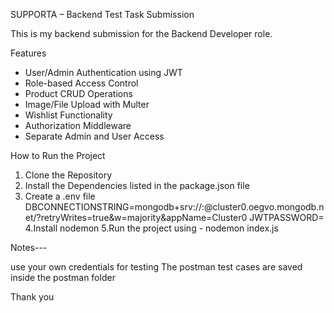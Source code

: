 SUPPORTA – Backend Test Task Submission

This is my backend submission for the Backend Developer role.



 Features

- User/Admin Authentication using JWT
- Role-based Access Control
- Product CRUD Operations
- Image/File Upload with Multer
- Wishlist Functionality
- Authorization Middleware
- Separate Admin and User Access



 How to Run the Project

 1. Clone the Repository
 2. Install the Dependencies listed in the package.json file
 3. Create a .env file
    DBCONNECTIONSTRING=mongodb+srv://<username>:<password>@cluster0.oegvo.mongodb.net/<database-name>?retryWrites=true&w=majority&appName=Cluster0
JWTPASSWORD=<secretkey>
 4.Install nodemon
 5.Run the project using    - nodemon index.js



Notes---

use your own credentials for testing 
The postman test cases are saved inside the postman folder


Thank you
